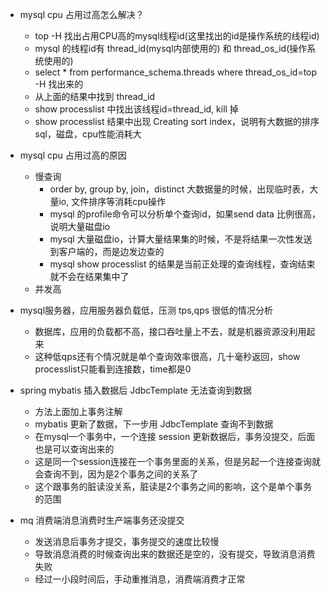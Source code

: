 - mysql cpu 占用过高怎么解决？
    - top -H 找出占用CPU高的mysql线程id(这里找出的id是操作系统的线程id)
    - mysql 的线程id有 thread_id(mysql内部使用的) 和 thread_os_id(操作系统使用的)
    - select * from performance_schema.threads where thread_os_id=top -H 找出来的
    - 从上面的结果中找到 thread_id
    - show processlist 中找出该线程id=thread_id, kill 掉
    - show processlist 结果中出现 Creating sort index，说明有大数据的排序sql，磁盘，cpu性能消耗大
    
- mysql cpu 占用过高的原因
    - 慢查询
        - order by, group by, join，distinct 大数据量的时候，出现临时表，大量io, 文件排序等消耗cpu操作
        - mysql 的profile命令可以分析单个查询id，如果send data 比例很高，说明大量磁盘io
        - mysql 大量磁盘io，计算大量结果集的时候，不是将结果一次性发送到客户端的，而是边发边查的
        - mysql show processlist 的结果是当前正处理的查询线程，查询结束就不会在结果集中了
    - 并发高

- mysql服务器，应用服务器负载低，压测 tps,qps 很低的情况分析
    - 数据库，应用的负载都不高，接口吞吐量上不去，就是机器资源没利用起来
    - 这种低qps还有个情况就是单个查询效率很高，几十毫秒返回，show processlist只能看到连接数，time都是0

- spring mybatis 插入数据后 JdbcTemplate 无法查询到数据
    - 方法上面加上事务注解
    - mybatis 更新了数据，下一步用 JdbcTemplate 查询不到数据
    - 在mysql一个事务中，一个连接 session 更新数据后，事务没提交，后面也是可以查询出来的
    - 这是同一个session连接在一个事务里面的关系，但是另起一个连接查询就会查询不到，因为是2个事务之间的关系了
    - 这个跟事务的脏读没关系，脏读是2个事务之间的影响，这个是单个事务的范围

- mq 消费端消息消费时生产端事务还没提交
    - 发送消息后事务才提交，事务提交的速度比较慢
    - 导致消息消费的时候查询出来的数据还是空的，没有提交，导致消息消费失败
    - 经过一小段时间后，手动重推消息，消费端消费才正常
